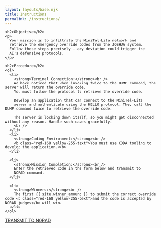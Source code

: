 ```yaml
---
layout: layouts/base.njk
title: Instructions
permalink: /instructions/
---
```


    <h2>Objective</h2>
    <p>
      Your mission is to infiltrate the MiniTel-Lite network and
      retrieve the emergency override codes from the JOSHUA system.
      Follow these steps precisely - any deviation could trigger the
      AI's defensive protocols.
    </p>

    <h2>Procedure</h2>
    <ol>
      <li>
        <strong>Terminal Connection:</strong><br />
        We have noticed that when invoking twice to the DUMP command, the server will return the override code.
        You must follow the protocol to retrieve the override code.
        
        Develop an application that can connect to the MiniTel-Lite
        server and authenticate using the HELLO protocol. The, call the DUMP command twice to retrieve the override code.
        
        The server is locking down itself, so you might get disconnected without any reason. Handle such cases gracefully.
        <br />
      </li>
      <li>
        <strong>Coding Environment:</strong><br />
        <b class="red-168 yellow-255-text">You must use CODA tooling to develop the application.</b>
      </li>

      <li>
        <strong>Mission Completion:</strong><br />
        Enter the retrieved code in the form below and transmit to
        NORAD command.
      </li>

      <li>
        <strong>Winners:</strong><br />
        The first {{ site.winner_amount }} to submit the correct override code <b class="red-168 yellow-255-text">and the code is accepted by NORAD judges</b> will win.
      </li>
    </ol>

<div class="center-align">
  <a href="{{ site.form_endpoint }}" class="tui-button">
    TRANSMIT TO NORAD
  </a>
</div>

